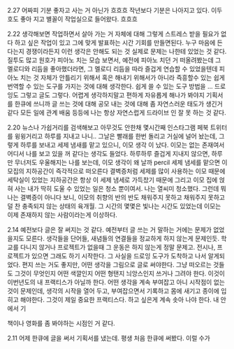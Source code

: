 2.27
어짜피 기분 좋자고 사는 거 아닌가 흐흐흐 작년보다 기분은 나아지고 있다. 이두호도 좋아 지고 
별꼴이 작업실으로 들어왔다. 흐흐흐 

2.22
생각해보면 작업하면서 살아 가는 거 자체에 대해 그렇게 스트레스 받을 필요가 없다
하고 싶은 작업이 있고 그에 맞게 발표하는 시간 기회를 만들면된다. 누구 마음에 든다는지 경쟁이라든지 이런 생각은 안해도 되는 것 
실제로 문제는 나한테 있었는 것 같다. 질투도 많고 
원호가 피아노 치는 모습 보면서, 예전에 피아노 치던 거 떠올려봤는데 
그 멜로디와 리듬을 좋아했더라면, 그 멜로디 리듬을 따라 즐겁게 연습할 수 있었을텐데 
피아노 치는 것 자체가 안틀리기 위해서 혹은 해내기 위해서가 아니라 
즉흥할수 있는 쉽게 번역할 수 있는 도구를 가지는 것에 대해 생각한다. 
쉽게 쓸 수 있는 도구 방법을 ... 
드로잉도 그렇고 글도 그렇다. 
어렵게 생각하지말고 편하게 자유롭게 해나가 봐야지 
기획서를 한큐에 쓰니까 글 쓰는 것에 대해 공모 내는 것에 대해 좀 자연스러운 태도가 생긴거 같다 
모든 일에 관계 배움 등등에 나는 항상 자연스럽게 드라이브 인 잘 못 하는 것 같다. 

2.20
뉴스나 가쉽거리를 검색해보고 아무것도 안한채 몇시간째 인스타그램 페북 트위터를 윙윙거리고 하루를 지내고 나니.. 
그날은 빨래를 한번 돌리고 거실에 널어 놨는데, 그렇게 하루를 보내고 세제 냄새를 맡고 있으니, 
이모 생각 이 났다. 이모는 없는 존재여서 어디서 나를 보고 있을 꺼 같다는 생각도 들었다. 
하루하루 즐겁게 지내지 않으면, 하루만 무너저도 우울해지는 나를 보는데, 이모 생각이 왜 날까 
percil 세제 냄세를 맡으면 이모집의 지하공간이 즉각적으로 떠오른다 
결벽증처럼 세제를 많이 사용하는 이모 때문에 세탁실이 있었는 지하공간은 항상 이 세제 냄세로 가득찼기 때문에
그리고 이모 집에 얹혀 사는 내가 딱히 도울 수 있었는 일은 청소 뿐이여서. 
나는 열씨미 청소했다. 그런데 뭐 나는 결벽증이 아니다 보니, 이모의 취향의 반의 반도 채워주지 못하고 
채워주지 못하고 덜 찬 충족되지 않는 상태의 육개월. 그 시간의 몇몇은 빛나는 시간도 있었는데 
이모는 이제 존재하지 않는 사람이라는게 이상하다.

2.14
예전보다 글은 잘 써지는 것 같다. 예전부터 글 쓰는 거 말하는 거에는 문제가 없었을지도 모른다. 생각들을 단어들, 새념들의 연결들을 
정교하게 하지 않는게 문제인듯. 학교를 다니지 않거나 프로젝트가 없을때 그 운동은 하지 않는게 정말 문제고. 
전시나, 프로젝트가 있으면 그래도 하기 시작한다. 
그 사실을 드로잉 도구가 도착하고 나서 알게되었다. 편지 쓰는 거도 좋지만, 
어떤 생각을 그림으로 글로 써야한다. 그냥 떠오르는 것들도 그것이 무엇인지 어떤 색깔인지 어떤 형탠지 늬앙스인지 쓰거나 그려야 한다. 
이것이 이번년도의 내 프랙티스가 아닐까 한다. 
어떤 생각을 계속 부여잡고 
아니 시작점이 없는 것이 문제인데, 생각의 시작을 열어 두고, 부여잡으면서 기록하고 몸에 새기고 종이에 입히고 해야한다. 
그것이 제일 중요한 프랙티스다. 
하고 싶은게 계속 솟아 나야 한다. 내 안에서 기

책이나 영화를 좀 봐야하는 시점인 거 같다. 

2.11
어제 한큐에 글을 써서 기획서를 냈는데. 평생 처음 한큐에 써봤다. 이럴 수가 